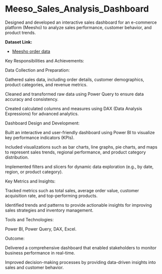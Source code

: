 # Meeso_Sales_Analysis_Dashboard
Designed and developed an interactive sales dashboard for an e-commerce platform (Meesho) to analyze sales performance, customer behavior, and product trends.

**Dataset Link:**
- <a href="https://www.kaggle.com/datasets/sahilr05/meesho-orders">Meesho order data</a>

Key Responsibilities and Achievements:

Data Collection and Preparation:

Gathered sales data, including order details, customer demographics, product categories, and revenue metrics.

Cleaned and transformed raw data using Power Query to ensure data accuracy and consistency.

Created calculated columns and measures using DAX (Data Analysis Expressions) for advanced analytics.

Dashboard Design and Development:

Built an interactive and user-friendly dashboard using Power BI to visualize key performance indicators (KPIs).

Included visualizations such as bar charts, line graphs, pie charts, and maps to represent sales trends, regional performance, and product category distribution.

Implemented filters and slicers for dynamic data exploration (e.g., by date, region, or product category).

Key Metrics and Insights:

Tracked metrics such as total sales, average order value, customer acquisition rate, and top-performing products.

Identified trends and patterns to provide actionable insights for improving sales strategies and inventory management.

Tools and Technologies:

Power BI, Power Query, DAX, Excel.

Outcome:

Delivered a comprehensive dashboard that enabled stakeholders to monitor business performance in real-time.

Improved decision-making processes by providing data-driven insights into sales and customer behavior.
